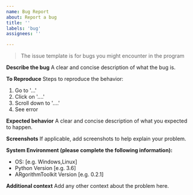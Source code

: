 ```yaml
---
name: Bug Report
about: Report a bug
title: ''
labels: 'bug'
assignees: ''

---
```


> The issue template is for bugs you might encounter in the program

**Describe the bug** A clear and concise description of what the bug is.

**To Reproduce** Steps to reproduce the behavior:

1. Go to '...'
2. Click on '....'
3. Scroll down to '....'
4. See error

**Expected behavior** A clear and concise description of what you expected to happen.

**Screenshots** If applicable, add screenshots to help explain your problem.

**System Environment (please complete the following information):**

- OS: [e.g. Windows,Linux]
- Python Version [e.g. 3.6]
- ARgorithmToolkit Version [e.g. 0.2.1]

**Additional context** Add any other context about the problem here.

